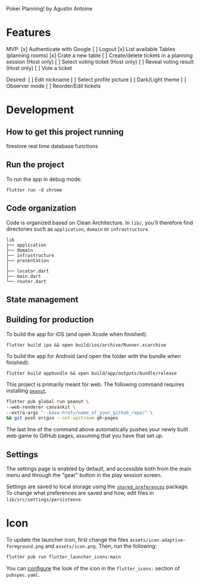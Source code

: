 Poker Planning! by Agustin Antoine

# Features

MVP:
[x] Authenticate with Google
[ ] Logout
[x] List available Tables (planning rooms)
[x] Crate a new table
[ ] Create/delete tickets in a planning session (Host only)
[ ] Select voting ticket (Host only)
[ ] Reveal voting result (Host only)
[ ] Vote a ticket

Desired:
[ ] Edit nickname
[ ] Select profile picture
[ ] Dark/Light theme
[ ] Observer mode
[ ] Reorder/Edit tickets

# Development

## How to get this project running

firestore
real time database
functions

## Run the project

To run the app in debug mode:
```shell
flutter run -d chrome
```

## Code organization

Code is organized based on Clean Architecture.
In `lib/`, you'll therefore find directories such as `application`,
`domain` or `infrastructure`. 

```text
lib
├── application
├── domain
├── infrastructure
├── presentation
│
├── locator.dart
├── main.dart
└── router.dart
```

## State management

## Building for production

To build the app for iOS (and open Xcode when finished):

```shell
flutter build ipa && open build/ios/archive/Runner.xcarchive
```

To build the app for Android (and open the folder with the bundle when finished):

```shell
flutter build appbundle && open build/app/outputs/bundle/release
```

This project is primarily meant for web. The following command requires installing
[`peanut`](https://pub.dev/packages/peanut/install).

```bash
flutter pub global run peanut \
--web-renderer canvaskit \
--extra-args "--base-href=/name_of_your_github_repo/" \
&& git push origin --set-upstream gh-pages
```

The last line of the command above automatically pushes
your newly built web game to GitHub pages, assuming that you have
that set up.

## Settings

The settings page is enabled by default, and accessible both
from the main menu and through the "gear" button in the play session screen.

Settings are saved to local storage using the 
[`shared_preferences`](https://pub.dev/packages/shared_preferences)
package.
To change what preferences are saved and how, edit files in
`lib/src/settings/persistence`.


# Icon

To update the launcher icon, first change the files
`assets/icon-adaptive-foreground.png` and `assets/icon.png`.
Then, run the following:

```bash
flutter pub run flutter_launcher_icons:main
```

You can [configure](https://github.com/fluttercommunity/flutter_launcher_icons#book-guide)
the look of the icon in the `flutter_icons:` section of `pubspec.yaml`.